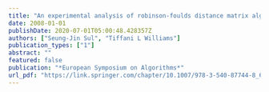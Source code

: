 ```yaml
---
title: "An experimental analysis of robinson-foulds distance matrix algorithms"
date: 2008-01-01
publishDate: 2020-07-01T05:00:48.428357Z
authors: ["Seung-Jin Sul", "Tiffani L Williams"]
publication_types: ["1"]
abstract: ""
featured: false
publication: "*European Symposium on Algorithms*"
url_pdf: "https://link.springer.com/chapter/10.1007/978-3-540-87744-8_66"
---
```


